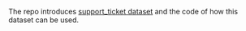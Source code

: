 The repo introduces <a href="https://huggingface.co/datasets/phi-ai-info/support_tickets">support_ticket dataset</a> and the code of how this dataset can be used.

